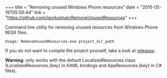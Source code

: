 +++
title = "Removing unused Windows Phone resources"
date = "2015-05-19T05:56:44"
link = "https://github.com/igorkulman/RemoveUnusedResources"
+++

Command line utility for removing unused resources from Windows Phone RESX files.

````
Usage: RemoveUnusedResources.exe project_dir_path
````

If you do not want to compile the project yourself, take a look at [releases](https://github.com/igorkulman/RemoveUnusedResources/releases).

**Warning**: only works with the default LocalizedResources class (LocalizedResources.{key} in XAML bindings and AppResources.{key} in C# files).

<!--more-->